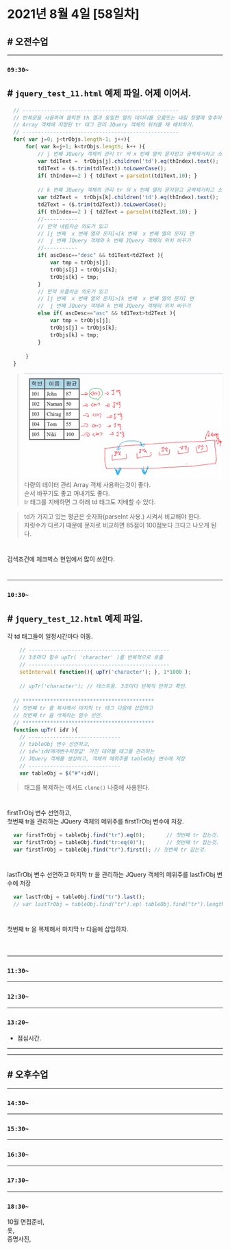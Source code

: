 # 2021년 8월 4일 [58일차]

## # 오전수업
----
### `09:30~`

## # `jquery_test_11.html` 예제 파일. 어제 이어서.  

```javascript
  // ---------------------------------------------------
  // 반복문을 사용하여 클릭한 th 열과 동일한 열의 데이터를 오름또는 내림 정렬에 맞추어
  // Array 객체에 저장된 tr 태그 관리 JQuery 객체의 위치를 재 배치하기.
  // ---------------------------------------------------
  for( var j=0; j<trObjs.length-1; j++){
      for( var k=j+1; k<trObjs.length; k++ ){
          // j 번째 JQuery 객체의 관리 tr 의 x 번째 열의 문자얻고 공백제거하고 소문자로 바꾸기
          var td1Text =  trObjs[j].children('td').eq(thIndex).text();
          td1Text = ($.trim(td1Text)).toLowerCase();
          if( thIndex==2 ) { td1Text = parseInt(td1Text,10); }

          // k 번째 JQuery 객체의 관리 tr 의 x 번째 열의 문자얻고 공백제거하고 소문자로 바꾸기
          var td2Text =  trObjs[k].children('td').eq(thIndex).text();
          td2Text = ($.trim(td2Text)).toLowerCase();
          if( thIndex==2 ) { td2Text = parseInt(td2Text,10); }
          //-----------
          // 만약 내림차순 의도가 있고 
          // [j 번째  x 번째 열의 문자]<[k 번째  x 번째 열의 문자] 면
          //  j 번째 JQuery 객체와 k 번째 JQuery 객체의 위치 바꾸기
          //-----------
          if( ascDesc=="desc" && td1Text<td2Text ){
              var tmp = trObjs[j]; 
              trObjs[j] = trObjs[k]; 
              trObjs[k] = tmp;
          }
          // 만약 오름차순 의도가 있고 
          // [j 번째  x 번째 열의 문자]>[k 번째  x 번째 열의 문자] 면
          //  j 번째 JQuery 객체와 k 번째 JQuery 객체의 위치 바꾸기
          else if( ascDesc=="asc" && td1Text>td2Text ){
              var tmp = trObjs[j]; 
              trObjs[j] = trObjs[k]; 
              trObjs[k] = tmp;
          }

      }
  }
```
> ![이미지 설명.](https://github.com/SungWoo0315/study-repository/blob/main/image-save/20210804%200946_jquery_test_11_%EC%A0%95%EB%A0%AC_.png)  
> 다량의 데이터 관리 Array 객체 사용하는것이 좋다.   
> 순서 바꾸기도 좋고 꺼내기도 좋다.    
> tr 태그를 지배하면 그 아래 td 태그도 지배할 수 있다.  

> td가 가지고 있는 평균은 숫자화(parseInt 사용.) 시켜서 비교해야 한다.  
> 자릿수가 다르기 때문에 문자로 비교하면 85점이 100점보다 크다고 나오게 된다.      

#

검색조건에 체크박스 현업에서 많이 쓰인다.  

#

----
### `10:30~`

## # `jquery_test_12.html` 예제 파일.

각 td 태그들이 일정시간마다 이동.  

```javascript
    // ----------------------------------------------
    // 3초마다 함수 upTr( 'character' )를 반복적으로 호출
    // ----------------------------------------------
    setInterval( function(){ upTr('character'); }, 1*1000 );
  
    // upTr('character'); // 테스트용. 3초마다 반복적 안하고 확인.  
  
  // *******************************************
  // 첫번째 tr 를 복사해서 마지막 tr 태그 다음에 삽입하고
  // 첫번째 tr 을 삭제하는 함수 선언.
  // *******************************************
  function upTr( idV ){
    // ------------------------------
    // tableObj 변수 선언하고,
    // id='idV매개변수저장값' 가진 테이블 태그를 관리하는
    // JQuery 객체를 생성하고, 객체의 메위주를 tableObj 변수에 저장
    // ------------------------------
    var tableObj = $("#"+idV);
```
> 태그를 복제하는 메서드 `clone()` 나중에 사용된다.  

#

firstTrObj 변수 선언하고,  
첫번째 tr을 관리하는 JQuery 객체의 메위주를 firstTrObj 변수에 저장.  

```javascript
  var firstTrObj = tableObj.find("tr").eq(0);		// 첫번째 tr 잡는것.
  var firstTrObj = tableObj.find("tr:eq(0)");		// 첫번째 tr 잡는것.
  var firstTrObj = tableObj.find("tr").first();	// 첫번째 tr 잡는것.
```

#

lastTrObj 변수 선언하고
마지막 tr 을 관리하는 JQuery 객체의 메위주를 lastTrObj 변수에 저장

```javascript
  var lastTrObj = tableObj.find("tr").last();
  // var lastTrObj = tableObj.find("tr").ep( tableObj.find("tr").length-1 ); // 위 코딩과 같은것. 마지막인덱스.
```

#

첫번째 tr 을 복제해서 마지막 tr 다음에 삽입하자.  

```javascript

```

#

----
### `11:30~`








----
### `12:30~`








----
### `13:20~`

  - 점심시간.

---
---

## # 오후수업

---
### `14:30~`










---
### `15:30~`









----
### `16:30~`








----
### `17:30~`








----
### `18:30~`


10월 면접준비,     
옷,    
증명사진,    
